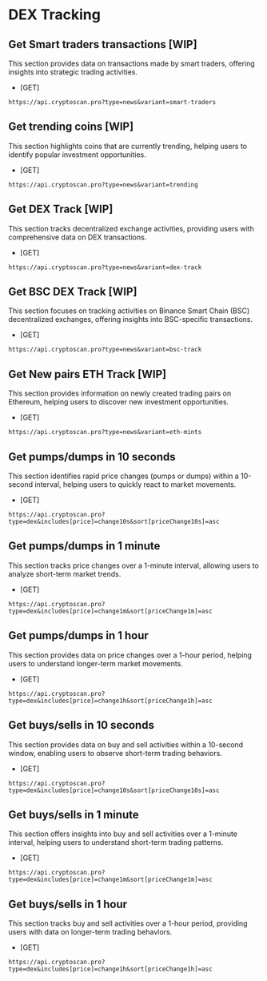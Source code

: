 # DEX Tracking

## Get Smart traders transactions [WIP]

This section provides data on transactions made by smart traders, offering insights into strategic trading activities.

- [GET]

```
https://api.cryptoscan.pro?type=news&variant=smart-traders
```

## Get trending coins [WIP]

This section highlights coins that are currently trending, helping users to identify popular investment opportunities.

- [GET]

```
https://api.cryptoscan.pro?type=news&variant=trending
```

## Get DEX Track [WIP]

This section tracks decentralized exchange activities, providing users with comprehensive data on DEX transactions.

- [GET]

```
https://api.cryptoscan.pro?type=news&variant=dex-track
```

## Get BSC DEX Track [WIP]

This section focuses on tracking activities on Binance Smart Chain (BSC) decentralized exchanges, offering insights into BSC-specific transactions.

- [GET]

```
https://api.cryptoscan.pro?type=news&variant=bsc-track
```

## Get New pairs ETH Track [WIP]

This section provides information on newly created trading pairs on Ethereum, helping users to discover new investment opportunities.

- [GET]

```
https://api.cryptoscan.pro?type=news&variant=eth-mints
```

## Get pumps/dumps in 10 seconds

This section identifies rapid price changes (pumps or dumps) within a 10-second interval, helping users to quickly react to market movements.

- [GET]

```
https://api.cryptoscan.pro?type=dex&includes[price]=change10s&sort[priceChange10s]=asc
```

## Get pumps/dumps in 1 minute

This section tracks price changes over a 1-minute interval, allowing users to analyze short-term market trends.

- [GET]

```
https://api.cryptoscan.pro?type=dex&includes[price]=change1m&sort[priceChange1m]=asc
```

## Get pumps/dumps in 1 hour

This section provides data on price changes over a 1-hour period, helping users to understand longer-term market movements.

- [GET]

```
https://api.cryptoscan.pro?type=dex&includes[price]=change1h&sort[priceChange1h]=asc
```

## Get buys/sells in 10 seconds

This section provides data on buy and sell activities within a 10-second window, enabling users to observe short-term trading behaviors.

- [GET]

```
https://api.cryptoscan.pro?type=dex&includes[price]=change10s&sort[priceChange10s]=asc
```

## Get buys/sells in 1 minute

This section offers insights into buy and sell activities over a 1-minute interval, helping users to understand short-term trading patterns.

- [GET]

```
https://api.cryptoscan.pro?type=dex&includes[price]=change1m&sort[priceChange1m]=asc
```

## Get buys/sells in 1 hour

This section tracks buy and sell activities over a 1-hour period, providing users with data on longer-term trading behaviors.

- [GET]

```
https://api.cryptoscan.pro?type=dex&includes[price]=change1h&sort[priceChange1h]=asc
```
